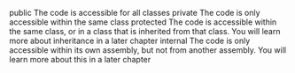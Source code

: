 public	The code is accessible for all classes
private	The code is only accessible within the same class
protected	The code is accessible within the same class, or in a class that is inherited from that class. You will learn more about inheritance in a later chapter
internal	The code is only accessible within its own assembly, but not from another assembly. You will learn more about this in a later chapter
